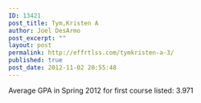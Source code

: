 ```yaml
---
ID: 13421
post_title: Tym,Kristen A
author: Joel DesArmo
post_excerpt: ""
layout: post
permalink: http://effrtlss.com/tymkristen-a-3/
published: true
post_date: 2012-11-02 20:55:48
---
```

<p>Average GPA in Spring 2012 for first course listed: 3.971</p>